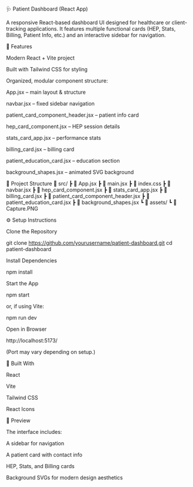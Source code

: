 🩺 Patient Dashboard (React App)

A responsive React-based dashboard UI designed for healthcare or client-tracking applications. It features multiple functional cards (HEP, Stats, Billing, Patient Info, etc.) and an interactive sidebar for navigation.

🚀 Features

Modern React + Vite project

Built with Tailwind CSS for styling

Organized, modular component structure:

App.jsx – main layout & structure

navbar.jsx – fixed sidebar navigation

patient_card_component_header.jsx – patient info card

hep_card_component.jsx – HEP session details

stats_card_app.jsx – performance stats

billing_card.jsx – billing card

patient_education_card.jsx – education section

background_shapes.jsx – animated SVG background

🧩 Project Structure
📁 src/
 ┣ 📄 App.jsx
 ┣ 📄 main.jsx
 ┣ 📄 index.css
 ┣ 📄 navbar.jsx
 ┣ 📄 hep_card_component.jsx
 ┣ 📄 stats_card_app.jsx
 ┣ 📄 billing_card.jsx
 ┣ 📄 patient_card_component_header.jsx
 ┣ 📄 patient_education_card.jsx
 ┣ 📄 background_shapes.jsx
 ┗ 📁 assets/
    ┗ 📄 Capture.PNG

⚙️ Setup Instructions

Clone the Repository

git clone https://github.com/yourusername/patient-dashboard.git
cd patient-dashboard


Install Dependencies

npm install


Start the App

npm start


or, if using Vite:

npm run dev


Open in Browser

http://localhost:5173/


(Port may vary depending on setup.)

🧱 Built With

React

Vite

Tailwind CSS

React Icons

📸 Preview

The interface includes:

A sidebar for navigation

A patient card with contact info

HEP, Stats, and Billing cards

Background SVGs for modern design aesthetics
